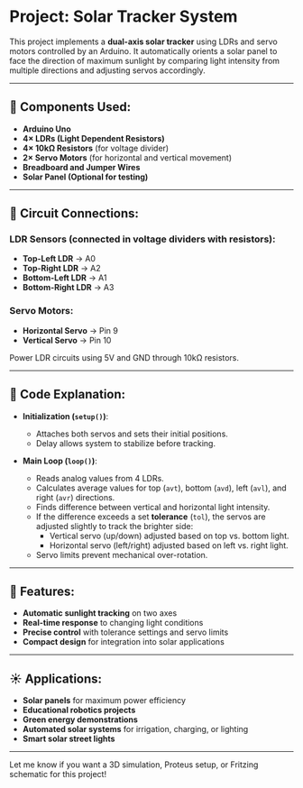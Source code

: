 # Project: Solar Tracker System

This project implements a **dual-axis solar tracker** using LDRs and servo motors controlled by an Arduino. It automatically orients a solar panel to face the direction of maximum sunlight by comparing light intensity from multiple directions and adjusting servos accordingly.

---

## 🔧 Components Used:
- **Arduino Uno**  
- **4× LDRs (Light Dependent Resistors)**  
- **4× 10kΩ Resistors** (for voltage divider)  
- **2× Servo Motors** (for horizontal and vertical movement)  
- **Breadboard and Jumper Wires**  
- **Solar Panel (Optional for testing)**

---

## 🔌 Circuit Connections:

### LDR Sensors (connected in voltage dividers with resistors):
- **Top-Left LDR** → A0  
- **Top-Right LDR** → A2  
- **Bottom-Left LDR** → A1  
- **Bottom-Right LDR** → A3  

### Servo Motors:
- **Horizontal Servo** → Pin 9  
- **Vertical Servo** → Pin 10  

Power LDR circuits using 5V and GND through 10kΩ resistors.

---

## 🧠 Code Explanation:

- **Initialization (`setup()`)**:
  - Attaches both servos and sets their initial positions.
  - Delay allows system to stabilize before tracking.

- **Main Loop (`loop()`)**:
  - Reads analog values from 4 LDRs.
  - Calculates average values for top (`avt`), bottom (`avd`), left (`avl`), and right (`avr`) directions.
  - Finds difference between vertical and horizontal light intensity.
  - If the difference exceeds a set **tolerance** (`tol`), the servos are adjusted slightly to track the brighter side:
    - Vertical servo (up/down) adjusted based on top vs. bottom light.
    - Horizontal servo (left/right) adjusted based on left vs. right light.
  - Servo limits prevent mechanical over-rotation.

---

## 🌟 Features:
- **Automatic sunlight tracking** on two axes  
- **Real-time response** to changing light conditions  
- **Precise control** with tolerance settings and servo limits  
- **Compact design** for integration into solar applications

---

## ☀️ Applications:
- **Solar panels** for maximum power efficiency  
- **Educational robotics projects**  
- **Green energy demonstrations**  
- **Automated solar systems** for irrigation, charging, or lighting  
- **Smart solar street lights**

---

Let me know if you want a 3D simulation, Proteus setup, or Fritzing schematic for this project!
